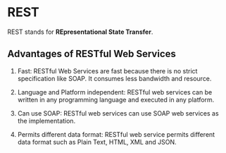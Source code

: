 # REST

REST stands for **REpresentational State Transfer**.

## Advantages of RESTful Web Services
1. Fast: RESTful Web Services are fast because there is no strict specification like SOAP. It consumes less bandwidth and resource.

2. Language and Platform independent: RESTful web services can be written in any programming language and executed in any platform.

3. Can use SOAP: RESTful web services can use SOAP web services as the implementation.

4. Permits different data format: RESTful web service permits different data format such as Plain Text, HTML, XML and JSON.